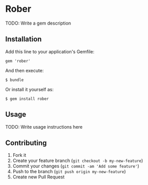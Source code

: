 # Rober

TODO: Write a gem description

## Installation

Add this line to your application's Gemfile:

    gem 'rober'

And then execute:

    $ bundle

Or install it yourself as:

    $ gem install rober

## Usage

TODO: Write usage instructions here

## Contributing

1. Fork it
2. Create your feature branch (`git checkout -b my-new-feature`)
3. Commit your changes (`git commit -am 'Add some feature'`)
4. Push to the branch (`git push origin my-new-feature`)
5. Create new Pull Request
